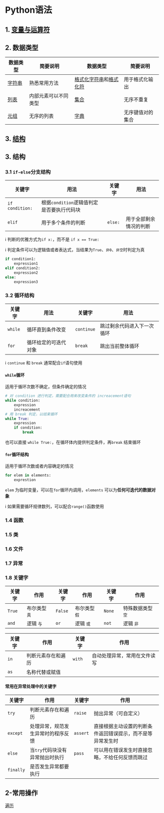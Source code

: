 # Python语法

## 1. [变量与运算符](https://github.com/keweizhang/Notes/blob/main/Python/py_Variables.md)


## 2. 数据类型

|数据类型|简要说明|数据类型|简要说明|
|----|----|---|---|
|[字符串](https://github.com/keweizhang/Notes/blob/main/Python/DataType/py_DataType_Str.md)|熟悉常用方法|[格式化字符串](https://github.com/keweizhang/Notes/blob/main/Python/DataType/py_DataType_StrFormat.md)和[格式化符](https://github.com/keweizhang/Notes/blob/main/Python/DataType/py_DataType_StrFormator.md)|用于格式化输出|
|[列表](https://github.com/keweizhang/Notes/blob/main/Python/DataType/py_DataType_List.md)|内部元素可以不同类型|[集合](https://github.com/keweizhang/Notes/blob/main/Python/DataType/py_DataType_Set.md)|无序不重复|
|[元组](https://github.com/keweizhang/Notes/blob/main/Python/DataType/py_DataType_Tuple.md)|无序的列表|[字典](https://github.com/keweizhang/Notes/blob/main/Python/DataType/py_DataType_Dict.md)|无序键值对的集合|


## 3. [结构](https://github.com/keweizhang/Notes/blob/main/Python/py_Structure.md)
## 3. 结构

### 3.1 `if-else`分支结构

|关键字|用法|关键字|用法|
|---|---|---|---|
|`if condition:`|根据`condition`逻辑值判定是否要执行代码块|||
|`elif`|用于多个条件的判断|`else:`|用于全部剩余情况的判断|

:information_source: 判断的优雅方式为`if x:`，而不是 `if x == True:` 

:information_source: 判定条件可以为逻辑值或者表达式，当结果为`True`、`非0`、`非空`时判定为真

```python
if condition1:
    expression1
elif condition2:
    expression2
else:
    expression3
```

### 3.2 循环结构

|关键字|用法|关键字|用法|
|---|---|---|---|
|`while`|循环直到条件改变|`continue`|跳过剩余代码进入下一次循环|
|`for`|循环给定的可迭代对象|`break`|跳出当前整体循环|

:information_source: `continue` 和 `break` 通常配合`if`语句使用

#### `while`循环

适用于循环次数不确定，但条件确定的情况

```python
# 对 condition 进行判定，需要配合用来改变条件的 increacement语句
while condition:
    expression
    increacement
# 用 break 判定，以结束循环
while True:
    expression
    if condition:
        break
```

也可以直接 `while True:`，在循环体内提供判定条件，再`break` 结束循环

#### `for`循环结构

适用于循环次数或者内容确定的情况

```python
for elem in elements: 
    exprestion
```

`elem` 为临时变量，可以在`for`循环内调用，`elements` 可以为**任何可迭代的数据对象**

:information_source: 如果需要循环规律数列，可以配合`range()`函数使用

### 1.4 函数

### 1.5 类

### 1.6 文件

### 1.7 异常

### 1.8 关键字
|关键字|作用|关键字|作用|关键字|作用|
|----|----|----|----|----|----|
| `True` | 布尔类型 `真` | `False` | 布尔类型 `假` | `None` |特殊数据类型 `空`|
| `and` | 逻辑 `与` | `or` | 逻辑 `或` | `not` | 逻辑 `非` |

|关键字|作用|关键字|作用
|----|----|----|----|
| `in` | 判断元素存在和遍历 | `with` | 自动处理异常，常用在文件读写 |
| `as` | 名称代替或赋值 |||

#### 常用在异常处理中的关键字
|关键字|作用|关键字|作用
|----|----|----|----|
| `try` | 判断元素存在和遍历 | `raise`| 抛出异常（可自定义）
| `except` | 处理异常，规范发生异常时的程序反馈 | `assert` | 直接根据主动设置的判断条件返回错误提示，而不是等异常发生时|
| `else` | 当`try`代码块没有异常抛出时执行| `pass` |可以用在错误发生时直接忽略，不给任何反馈而跳过|
| `finally` | 是否发生异常都要执行 ||

## 2-常用操作

[遍历](https://github.com/keweizhang/Notes/blob/main/Python/Operation/pyTraversal.md)


